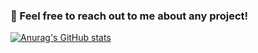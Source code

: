 ### 👋 Feel free to reach out to me about any project!

[![Anurag's GitHub stats](https://github-readme-stats.vercel.app/api?username=HannesStark&theme=dark&show_icons=true&hide=prs,issues&count_private=true)](https://github.com/anuraghazra/github-readme-stats)
